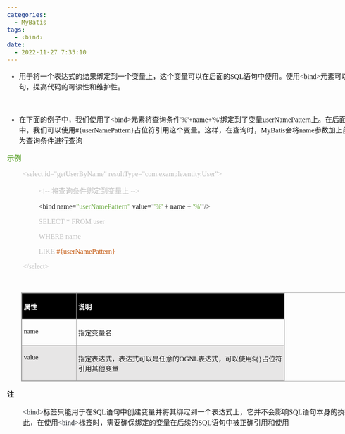 ```yaml
---
categories:
  - MyBatis
tags:
  - ‹bind›
date:
  - 2022-11-27 7:35:10
---
```


<body lang=zh-CN style='font-family:"Microsoft YaHei UI";font-size:12.0pt'>
<!--StartFragment-->

<div style='direction:ltr;border-width:100%'>

<div style='direction:ltr;margin-top:0in;margin-left:0in;width:9.077in'>

<div style='direction:ltr;margin-top:0in;margin-left:0in;width:9.077in'>

<ul type=disc style='direction:ltr;unicode-bidi:embed;margin-top:0in;
 margin-bottom:0in'>
 <li style='margin-top:0;margin-bottom:0;vertical-align:middle'><span
     style='font-family:"Microsoft YaHei UI";font-size:12.0pt'>用于将一个表达式的结果绑定到一个变量上，这个变量可以在后面的</span><span
     style='font-family:"Comic Sans MS";font-size:12.0pt'>SQL</span><span
     style='font-family:"Microsoft YaHei UI";font-size:12.0pt'>语句中使用。使用</span><span
     style='font-family:"Comic Sans MS";font-size:12.0pt'>&lt;bind&gt;</span><span
     style='font-family:"Microsoft YaHei UI";font-size:12.0pt'>元素可以简化</span><span
     style='font-family:"Comic Sans MS";font-size:12.0pt'>SQL</span><span
     style='font-family:"Microsoft YaHei UI";font-size:12.0pt'>语句，提高代码的可读性和维护性。</span></li>
</ul>

<p style='font-family:Calibri;font-size:12.0pt'>&nbsp;</p>

<ul type=disc style='direction:ltr;unicode-bidi:embed;margin-top:0in;
 margin-bottom:0in'>
 <li style='margin-top:0;margin-bottom:0;vertical-align:middle'><span
     style='font-family:"Microsoft YaHei UI";font-size:12.0pt'>在下面的例子中，我们使用了</span><span
     style='font-family:"Comic Sans MS";font-size:12.0pt'>&lt;bind&gt;</span><span
     style='font-family:"Microsoft YaHei UI";font-size:12.0pt'>元素将查询条件</span><span
     style='font-family:"Comic Sans MS";font-size:12.0pt'>'%'+name+'%'</span><span
     style='font-family:"Microsoft YaHei UI";font-size:12.0pt'>绑定到了变量</span><span
     style='font-family:"Comic Sans MS";font-size:12.0pt'>userNamePattern</span><span
     style='font-family:"Microsoft YaHei UI";font-size:12.0pt'>上。在后面的</span><span
     style='font-family:"Comic Sans MS";font-size:12.0pt'>SQL</span><span
     style='font-family:"Microsoft YaHei UI";font-size:12.0pt'>语句中，我们可以使用</span><span
     style='font-family:"Comic Sans MS";font-size:12.0pt'>#{userNamePattern}</span><span
     style='font-family:"Microsoft YaHei UI";font-size:12.0pt'>占位符引用这个变量。这样，在查询时，</span><span
     style='font-family:"Comic Sans MS";font-size:12.0pt'>MyBatis</span><span
     style='font-family:"Microsoft YaHei UI";font-size:12.0pt'>会将</span><span
     style='font-family:"Comic Sans MS";font-size:12.0pt'>name</span><span
     style='font-family:"Microsoft YaHei UI";font-size:12.0pt'>参数加上前后缀</span><span
     style='font-family:"Comic Sans MS";font-size:12.0pt'>%</span><span
     style='font-family:"Microsoft YaHei UI";font-size:12.0pt'>后作为查询条件进行查询</span></li>
</ul>

<p style='font-family:"Microsoft YaHei UI";font-size:12.0pt;
color:#70AD47'><span style='font-weight:bold'>示例</span></p>

<p style='margin-left:.375in;font-family:"Comic Sans MS";font-size:
12.0pt;color:#BFBFBF'>&lt;select id=&quot;getUserByName&quot;
resultType=&quot;com.example.entity.User&quot;&gt;</p>

<p style='margin-left:.75in;font-size:12.0pt;color:#BFBFBF'><span
style='font-family:"Comic Sans MS"'>&lt;!-- </span><span style='font-family:
"Microsoft YaHei UI"'>将查询条件绑定到变量上</span><span style='font-family:"Comic Sans MS"'>
--&gt;</span></p>

<p style='margin-left:.75in;font-family:"Comic Sans MS";font-size:
12.0pt'>&lt;bind name=<span style='color:#70AD47'>&quot;userNamePattern&quot;</span>
value=<span style='color:#BFBFBF'>&quot;</span><span style='color:#70AD47'>'%'</span>
+ name + <span style='color:#70AD47'>'%'</span><span style='color:#BFBFBF'>&quot;</span>/&gt;</p>

<p style='margin-left:.75in;font-family:"Comic Sans MS";font-size:
12.0pt;color:#BFBFBF'>SELECT * FROM user </p>

<p style='margin-left:.75in;font-family:"Comic Sans MS";font-size:
12.0pt;color:#BFBFBF'>WHERE name </p>

<p style='margin-left:.75in;font-family:"Comic Sans MS";font-size:
12.0pt'><span style='color:#BFBFBF'>LIKE </span><span style='color:#C55A11'>#{userNamePattern}</span></p>

<p style='margin-left:.375in;font-family:"Comic Sans MS";font-size:
12.0pt;color:#BFBFBF'>&lt;/select&gt;</p>

<p style='margin-left:.375in;font-family:Calibri;font-size:12.0pt'>&nbsp;</p>

<div style='direction:ltr'>

<table border=1 cellpadding=0 cellspacing=0 valign=top style='direction:ltr;
 border-collapse:collapse;border-style:solid;border-color:#A3A3A3;border-width:
 1pt;margin-left:.3333in' title="" summary="">
 <tr>
  <td style='border-style:solid;border-color:#A3A3A3;border-width:1pt;
  background-color:black;vertical-align:top;width:1.1944in;padding:2.0pt 3.0pt 2.0pt 3.0pt'>
  <p style='font-family:"Microsoft YaHei UI";font-size:11.5pt;
  color:white'><span style='font-weight:bold'>属性</span></p>
  </td>
  <td style='border-style:solid;border-color:#A3A3A3;border-width:1pt;
  background-color:black;vertical-align:top;width:4.8298in;padding:2.0pt 3.0pt 2.0pt 3.0pt'>
  <p style='font-family:"Microsoft YaHei UI";font-size:11.5pt;
  color:white'><span style='font-weight:bold'>说明</span></p>
  </td>
 </tr>
 <tr>
  <td style='border-style:solid;border-color:#A3A3A3;border-width:1pt;
  vertical-align:top;width:1.1944in;padding:2.0pt 3.0pt 2.0pt 3.0pt'>
  <p style='font-family:"Comic Sans MS";font-size:11.5pt'
  lang=en-US>name</p>
  </td>
  <td style='border-style:solid;border-color:#A3A3A3;border-width:1pt;
  vertical-align:top;width:4.8298in;padding:2.0pt 3.0pt 2.0pt 3.0pt'>
  <p style='font-family:"Microsoft YaHei";font-size:11.5pt'>指定变量名</p>
  </td>
 </tr>
 <tr>
  <td style='border-style:solid;border-color:#A3A3A3;border-width:1pt;
  background-color:#E7E6E6;vertical-align:top;width:1.1944in;padding:2.0pt 3.0pt 2.0pt 3.0pt'>
  <p style='font-family:"Comic Sans MS";font-size:11.5pt'
  lang=en-US>value</p>
  </td>
  <td style='border-style:solid;border-color:#A3A3A3;border-width:1pt;
  background-color:#E7E6E6;vertical-align:top;width:4.8381in;padding:2.0pt 3.0pt 2.0pt 3.0pt'>
  <p style='font-size:11.5pt'><span style='font-family:"Microsoft YaHei UI"'>指定表达式，表达式可以是任意的</span><span
  style='font-family:"Comic Sans MS"'>OGNL</span><span style='font-family:"Microsoft YaHei UI"'>表达式，可以使用</span><span
  style='font-family:"Comic Sans MS"'>${}</span><span style='font-family:"Microsoft YaHei UI"'>占位符引用其他变量</span></p>
  </td>
 </tr>
</table>

</div>

<p style='font-family:"Microsoft YaHei";font-size:12.0pt'><span
style='font-weight:bold'>注</span></p>

<p style='margin-left:.375in;font-size:12.0pt'><span
style='font-family:"Comic Sans MS";color:#24292F'>&lt;bind&gt;</span><span
style='font-family:"Microsoft YaHei UI"'>标签只能用于在</span><span style='font-family:
"Comic Sans MS"'>SQL</span><span style='font-family:"Microsoft YaHei UI"'>语句中创建变量并将其绑定到一个表达式上，它并不会影响</span><span
style='font-family:"Comic Sans MS"'>SQL</span><span style='font-family:"Microsoft YaHei UI"'>语句本身的执行逻辑。因此，在使用</span><span
style='font-family:"Comic Sans MS";color:#24292F'>&lt;bind&gt;</span><span
style='font-family:"Microsoft YaHei UI"'>标签时，需要确保绑定的变量在后续的</span><span
style='font-family:"Comic Sans MS"'>SQL</span><span style='font-family:"Microsoft YaHei UI"'>语句中被正确引用和使用</span></p>

<p style='margin-left:.375in;font-family:"Microsoft YaHei";
font-size:12.0pt'>&nbsp;</p>

</div>

</div>

</div>

<!--EndFragment-->
</body>
